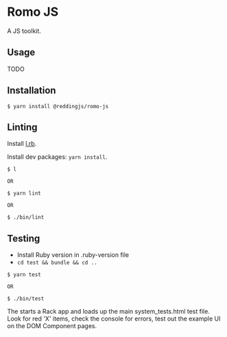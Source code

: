 # Romo JS

A JS toolkit.

## Usage

TODO

## Installation

```
$ yarn install @reddingjs/romo-js
```

## Linting

Install [l.rb](https://github.com/redding/l.rb#lrb).

Install dev packages: `yarn install`.

```
$ l

OR

$ yarn lint

OR

$ ./bin/lint
```

## Testing

* Install Ruby version in .ruby-version file
* `cd test && bundle && cd ..`

```
$ yarn test

OR

$ ./bin/test
```

The starts a Rack app and loads up the main system_tests.html test file. Look for red 'X' items, check the console for errors, test out the example UI on the DOM Component pages.
